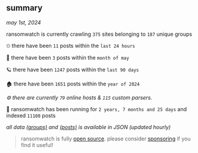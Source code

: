 
## summary
_may 1st, 2024_

ransomwatch is currently crawling `375` sites belonging to `187` unique groups

⏲ there have been `11` posts within the `last 24 hours`

🦈 there have been `3` posts within the `month of may`

🪐 there have been `1247` posts within the `last 90 days`

🏚 there have been `1651` posts within the `year of 2024`

_⚙️ there are currently `79` online hosts & `115` custom parsers._

🦕 ransomwatch has been running for `2 years, 7 months and 25 days` and indexed `11108` posts

_all data  [(groups)](http://ransomwhat.telemetry.ltd/groups) and [(posts)](http://ransomwhat.telemetry.ltd/posts) is available in JSON (updated hourly)_

> ransomwatch is fully [open source](https://github.com/joshhighet/ransomwatch#ransomwatch--). please consider [sponsoring](https://github.com/sponsors/joshhighet) if you find it useful!

